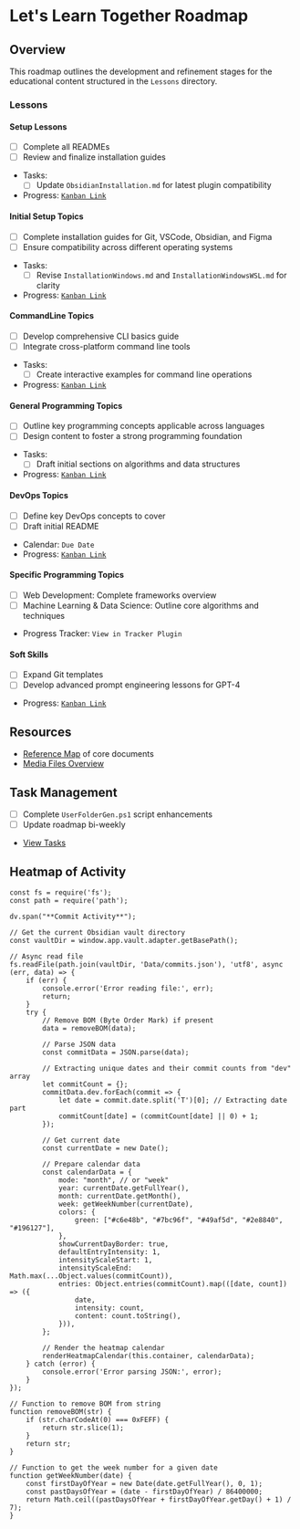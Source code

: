 # Let's Learn Together Roadmap

## Overview
This roadmap outlines the development and refinement stages for the educational content structured in the `Lessons` directory.

### Lessons

#### Setup Lessons
- [ ] Complete all READMEs
- [ ] Review and finalize installation guides
- Tasks:
    - [ ] Update `ObsidianInstallation.md` for latest plugin compatibility
- Progress: [`Kanban Link`](/Kanban/Lessons/0_Setup.md)

#### Initial Setup Topics
- [ ] Complete installation guides for Git, VSCode, Obsidian, and Figma
- [ ] Ensure compatibility across different operating systems
- Tasks:
    - [ ] Revise `InstallationWindows.md` and `InstallationWindowsWSL.md` for clarity
- Progress: [`Kanban Link`](/Kanban/Lessons/1_InitialSetupKanban.md)

#### CommandLine Topics
- [ ] Develop comprehensive CLI basics guide
- [ ] Integrate cross-platform command line tools
- Tasks:
    - [ ] Create interactive examples for command line operations
- Progress: [`Kanban Link`](/Kanban/Lessons/3_CommandLineKanban.md)

#### General Programming Topics
- [ ] Outline key programming concepts applicable across languages
- [ ] Design content to foster a strong programming foundation
- Tasks:
    - [ ] Draft initial sections on algorithms and data structures
- Progress: [`Kanban Link`](/Kanban/Lessons/4_GeneralProgrammingKanban.md)

#### DevOps Topics
- [ ] Define key DevOps concepts to cover
- [ ] Draft initial README
- Calendar: `Due Date`
- Progress: [`Kanban Link`](/Kanban/Lessons/2_DevOpsKanban.md)

#### Specific Programming Topics
- [ ] Web Development: Complete frameworks overview
- [ ] Machine Learning & Data Science: Outline core algorithms and techniques
- Progress Tracker: `View in Tracker Plugin`

#### Soft Skills
- [ ] Expand Git templates
- [ ] Develop advanced prompt engineering lessons for GPT-4
- Progress: [`Kanban Link`](/Kanban/Lessons/6_SoftSkillsKanban.md)

## Resources
- [Reference Map](obsidian://open?vault=main&file=README.md) of core documents
- [Media Files Overview](obsidian://open?vault=main&file=Media%2FImages%2FLogos%2Fcc-nc-sa-logo.png)

## Task Management
- [ ] Complete `UserFolderGen.ps1` script enhancements
- [ ] Update roadmap bi-weekly
- [View Tasks](obsidian://tasks)

## Heatmap of Activity

```dataviewjs
const fs = require('fs');
const path = require('path');

dv.span("**Commit Activity**");

// Get the current Obsidian vault directory
const vaultDir = window.app.vault.adapter.getBasePath();

// Async read file
fs.readFile(path.join(vaultDir, 'Data/commits.json'), 'utf8', async (err, data) => {
    if (err) {
        console.error('Error reading file:', err);
        return;
    }
    try {
        // Remove BOM (Byte Order Mark) if present
        data = removeBOM(data);

        // Parse JSON data
        const commitData = JSON.parse(data);

        // Extracting unique dates and their commit counts from "dev" array
        let commitCount = {};
        commitData.dev.forEach(commit => {
            let date = commit.date.split('T')[0]; // Extracting date part
            commitCount[date] = (commitCount[date] || 0) + 1;
        });

        // Get current date
        const currentDate = new Date();

        // Prepare calendar data
        const calendarData = {
            mode: "month", // or "week"
            year: currentDate.getFullYear(),
            month: currentDate.getMonth(),
            week: getWeekNumber(currentDate),
            colors: {
                green: ["#c6e48b", "#7bc96f", "#49af5d", "#2e8840", "#196127"],
            },
            showCurrentDayBorder: true,
            defaultEntryIntensity: 1,
            intensityScaleStart: 1,
            intensityScaleEnd: Math.max(...Object.values(commitCount)),
            entries: Object.entries(commitCount).map(([date, count]) => ({
                date,
                intensity: count,
                content: count.toString(),
            })),
        };

        // Render the heatmap calendar
        renderHeatmapCalendar(this.container, calendarData);
    } catch (error) {
        console.error('Error parsing JSON:', error);
    }
});

// Function to remove BOM from string
function removeBOM(str) {
    if (str.charCodeAt(0) === 0xFEFF) {
        return str.slice(1);
    }
    return str;
}

// Function to get the week number for a given date
function getWeekNumber(date) {
    const firstDayOfYear = new Date(date.getFullYear(), 0, 1);
    const pastDaysOfYear = (date - firstDayOfYear) / 86400000;
    return Math.ceil((pastDaysOfYear + firstDayOfYear.getDay() + 1) / 7);
}
```

































